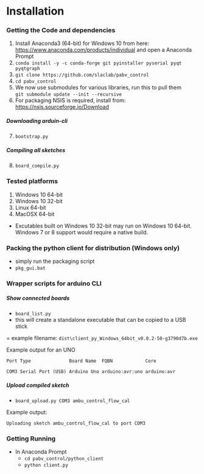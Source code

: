 # Installation
### Getting the Code and dependencies
1. Install Anaconda3 (64-bit) for Windows 10 from here:
   https://www.anaconda.com/products/individual
and open a Anaconda Prompt
2. `conda install -y -c conda-forge git pyinstaller pyserial pyqt pyqtgraph`
3. `git clone https://github.com/slaclab/pabv_control`
4. `cd pabv_control`  
5. We now use submodules for various libraries, run this to pull them  
   `git submodule update --init --recursive`
6. For packaging NSIS is required, install from: https://nsis.sourceforge.io/Download
##### Downloading arduin-cli
7. `bootstrap.py`
##### Compiling all sketches
8. `board_compile.py`

### Tested platforms
1.    Windows 10 64-bit
2.    Windows 10 32-bit
3.    Linux 64-bit
4.    MacOSX 64-bit

- Excutables built on Windows 10 32-bit may run on Windows 10 64-bit. Windows 7 or 8 support would require a native build.

### Packing the python client for distribution (Windows only)
- simply run the packaging script
- `pkg_gui.bat`

### Wrapper scripts for arduino CLI

##### Show connected boards
- `board_list.py`
- this will create a standalone executable that can be copied to a USB stick

= example filename: `dist\client_py_Windows_64bit_v0.0.2-50-g3790d7b.exe`

Example output for an UNO

`Port Type              Board Name  FQBN            Core`

`COM3 Serial Port (USB) Arduino Uno arduino:avr:uno arduino:avr`

##### Upload compiled sketch
- `board_upload.py COM3 ambu_control_flow_cal`

Example output:

`Uploading sketch ambu_control_flow_cal to port COM3`

### Getting Running
- In Anaconda Prompt  
  - `cd pabv_control/python_client`  
  - `python client.py`  
